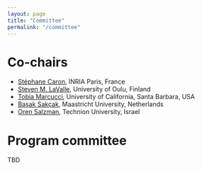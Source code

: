 ```yaml
---
layout: page
title: "Committee"
permalink: "/committee"
---
```


# Co-chairs

- [Stéphane Caron](https://scaron.info), INRIA Paris, France
- [Steven M. LaValle](https://lavalle.pl), University of Oulu, Finland
- [Tobia Marcucci](https://tobiamarcucci.github.io), University of California, Santa Barbara, USA
- [Bașak Sakçak](https://www.maastrichtuniversity.nl/b-s-sakçak), Maastricht University, Netherlands
- [Oren Salzman](https://orensalzman.com), Technion University, Israel

# Program committee

TBD
